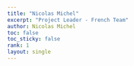 ```yaml
---
title: "Nicolas Michel"
excerpt: "Project Leader - French Team"
author: Nicolas Michel
toc: false
toc_sticky: false
rank: 1
layout: single
---
```

